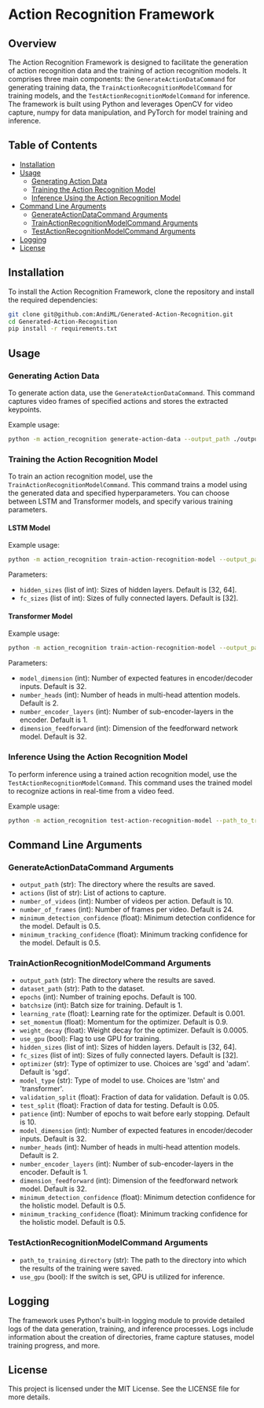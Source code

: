 # Action Recognition Framework

## Overview
The Action Recognition Framework is designed to facilitate the generation of action recognition data and the training of action recognition models. It comprises three main components: the `GenerateActionDataCommand` for generating training data, the `TrainActionRecognitionModelCommand` for training models, and the `TestActionRecognitionModelCommand` for inference. The framework is built using Python and leverages OpenCV for video capture, numpy for data manipulation, and PyTorch for model training and inference.

## Table of Contents
- [Installation](#installation)
- [Usage](#usage)
  - [Generating Action Data](#generating-action-data)
  - [Training the Action Recognition Model](#training-the-action-recognition-model)
  - [Inference Using the Action Recognition Model](#inference-using-the-action-recognition-model)
- [Command Line Arguments](#command-line-arguments)
  - [GenerateActionDataCommand Arguments](#generateactiondatacommand-arguments)
  - [TrainActionRecognitionModelCommand Arguments](#trainactionrecognitionmodelcommand-arguments)
  - [TestActionRecognitionModelCommand Arguments](#testactionrecognitionmodelcommand-arguments)
- [Logging](#logging)
- [License](#license)

## Installation
To install the Action Recognition Framework, clone the repository and install the required dependencies:
```bash
git clone git@github.com:AndiML/Generated-Action-Recognition.git
cd Generated-Action-Recognition
pip install -r requirements.txt
```

## Usage

### Generating Action Data
To generate action data, use the `GenerateActionDataCommand`. This command captures video frames of specified actions and stores the extracted keypoints.

Example usage:
```bash
python -m action_recognition generate-action-data --output_path ./output --actions wave clap --number_of_videos 10 --number_of_frames 24 --minimum_detection_confidence 0.5 --minimum_tracking_confidence 0.5
```

### Training the Action Recognition Model
To train an action recognition model, use the `TrainActionRecognitionModelCommand`. This command trains a model using the generated data and specified hyperparameters. You can choose between LSTM and Transformer models, and specify various training parameters.

#### LSTM Model
Example usage:
```bash
python -m action_recognition train-action-recognition-model --output_path ./output --dataset_path ./output/user_data --epochs 100 --batchsize 1 --learning_rate 0.001 --optimizer adam --use_gpu --model_type lstm --hidden_sizes 32 64 --fc_sizes 32 --validation_split 0.05 --test_split 0.05 --patience 10 --minimum_detection_confidence 0.5 --minimum_tracking_confidence 0.5
```

Parameters:
- `hidden_sizes` (list of int): Sizes of hidden layers. Default is [32, 64].
- `fc_sizes` (list of int): Sizes of fully connected layers. Default is [32].

#### Transformer Model
Example usage:
```bash
python -m action_recognition train-action-recognition-model --output_path ./output --dataset_path ./output/user_data --epochs 100 --batchsize 1 --learning_rate 0.001 --optimizer adam --use_gpu --model_type transformer --model_dimension 32 --number_heads 2 --number_encoder_layers 1 --dimension_feedforward 32 --validation_split 0.05 --test_split 0.05 --patience 10 --minimum_detection_confidence 0.5 --minimum_tracking_confidence 0.5
```

Parameters:
- `model_dimension` (int): Number of expected features in encoder/decoder inputs. Default is 32.
- `number_heads` (int): Number of heads in multi-head attention models. Default is 2.
- `number_encoder_layers` (int): Number of sub-encoder-layers in the encoder. Default is 1.
- `dimension_feedforward` (int): Dimension of the feedforward network model. Default is 32.

### Inference Using the Action Recognition Model
To perform inference using a trained action recognition model, use the `TestActionRecognitionModelCommand`. This command uses the trained model to recognize actions in real-time from a video feed.

Example usage:
```bash
python -m action_recognition test-action-recognition-model --path_to_training_directory ./output --use_gpu
```

## Command Line Arguments

### GenerateActionDataCommand Arguments
- `output_path` (str): The directory where the results are saved.
- `actions` (list of str): List of actions to capture.
- `number_of_videos` (int): Number of videos per action. Default is 10.
- `number_of_frames` (int): Number of frames per video. Default is 24.
- `minimum_detection_confidence` (float): Minimum detection confidence for the model. Default is 0.5.
- `minimum_tracking_confidence` (float): Minimum tracking confidence for the model. Default is 0.5.

### TrainActionRecognitionModelCommand Arguments
- `output_path` (str): The directory where the results are saved.
- `dataset_path` (str): Path to the dataset.
- `epochs` (int): Number of training epochs. Default is 100.
- `batchsize` (int): Batch size for training. Default is 1.
- `learning_rate` (float): Learning rate for the optimizer. Default is 0.001.
- `set_momentum` (float): Momentum for the optimizer. Default is 0.9.
- `weight_decay` (float): Weight decay for the optimizer. Default is 0.0005.
- `use_gpu` (bool): Flag to use GPU for training.
- `hidden_sizes` (list of int): Sizes of hidden layers. Default is [32, 64].
- `fc_sizes` (list of int): Sizes of fully connected layers. Default is [32].
- `optimizer` (str): Type of optimizer to use. Choices are 'sgd' and 'adam'. Default is 'sgd'.
- `model_type` (str): Type of model to use. Choices are 'lstm' and 'transformer'.
- `validation_split` (float): Fraction of data for validation. Default is 0.05.
- `test_split` (float): Fraction of data for testing. Default is 0.05.
- `patience` (int): Number of epochs to wait before early stopping. Default is 10.
- `model_dimension` (int): Number of expected features in encoder/decoder inputs. Default is 32.
- `number_heads` (int): Number of heads in multi-head attention models. Default is 2.
- `number_encoder_layers` (int): Number of sub-encoder-layers in the encoder. Default is 1.
- `dimension_feedforward` (int): Dimension of the feedforward network model. Default is 32.
- `minimum_detection_confidence` (float): Minimum detection confidence for the holistic model. Default is 0.5.
- `minimum_tracking_confidence` (float): Minimum tracking confidence for the holistic model. Default is 0.5.

### TestActionRecognitionModelCommand Arguments
- `path_to_training_directory` (str): The path to the directory into which the results of the training were saved.
- `use_gpu` (bool): If the switch is set, GPU is utilized for inference.

## Logging
The framework uses Python's built-in logging module to provide detailed logs of the data generation, training, and inference processes. Logs include information about the creation of directories, frame capture statuses, model training progress, and more.

## License
This project is licensed under the MIT License. See the LICENSE file for more details.
